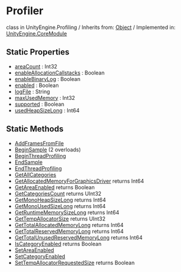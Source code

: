 # Profiler
class in UnityEngine.Profiling
 / Inherits from: <a href="https://docs.unity3d.com/6000.2/Documentation/ScriptReference/Object.html">Object</a> / Implemented in: <a href="https://docs.unity3d.com/6000.2/Documentation/ScriptReference/UnityEngine.CoreModule.html">UnityEngine.CoreModule</a>

## Static Properties
- <a href="https://docs.unity3d.com/6000.2/Documentation/ScriptReference/Profiler-areaCount.html">areaCount</a> : Int32
- <a href="https://docs.unity3d.com/6000.2/Documentation/ScriptReference/Profiler-enableAllocationCallstacks.html">enableAllocationCallstacks</a> : Boolean
- <a href="https://docs.unity3d.com/6000.2/Documentation/ScriptReference/Profiler-enableBinaryLog.html">enableBinaryLog</a> : Boolean
- <a href="https://docs.unity3d.com/6000.2/Documentation/ScriptReference/Profiler-enabled.html">enabled</a> : Boolean
- <a href="https://docs.unity3d.com/6000.2/Documentation/ScriptReference/Profiler-logFile.html">logFile</a> : String
- <a href="https://docs.unity3d.com/6000.2/Documentation/ScriptReference/Profiler-maxUsedMemory.html">maxUsedMemory</a> : Int32
- <a href="https://docs.unity3d.com/6000.2/Documentation/ScriptReference/Profiler-supported.html">supported</a> : Boolean
- <a href="https://docs.unity3d.com/6000.2/Documentation/ScriptReference/Profiler-usedHeapSizeLong.html">usedHeapSizeLong</a> : Int64

## Static Methods
- <a href="https://docs.unity3d.com/6000.2/Documentation/ScriptReference/Profiler.AddFramesFromFile.html">AddFramesFromFile</a>
- <a href="https://docs.unity3d.com/6000.2/Documentation/ScriptReference/Profiler.BeginSample.html">BeginSample</a> (2 overloads)
- <a href="https://docs.unity3d.com/6000.2/Documentation/ScriptReference/Profiler.BeginThreadProfiling.html">BeginThreadProfiling</a>
- <a href="https://docs.unity3d.com/6000.2/Documentation/ScriptReference/Profiler.EndSample.html">EndSample</a>
- <a href="https://docs.unity3d.com/6000.2/Documentation/ScriptReference/Profiler.EndThreadProfiling.html">EndThreadProfiling</a>
- <a href="https://docs.unity3d.com/6000.2/Documentation/ScriptReference/Profiler.GetAllCategories.html">GetAllCategories</a>
- <a href="https://docs.unity3d.com/6000.2/Documentation/ScriptReference/Profiler.GetAllocatedMemoryForGraphicsDriver.html">GetAllocatedMemoryForGraphicsDriver</a> returns Int64
- <a href="https://docs.unity3d.com/6000.2/Documentation/ScriptReference/Profiler.GetAreaEnabled.html">GetAreaEnabled</a> returns Boolean
- <a href="https://docs.unity3d.com/6000.2/Documentation/ScriptReference/Profiler.GetCategoriesCount.html">GetCategoriesCount</a> returns UInt32
- <a href="https://docs.unity3d.com/6000.2/Documentation/ScriptReference/Profiler.GetMonoHeapSizeLong.html">GetMonoHeapSizeLong</a> returns Int64
- <a href="https://docs.unity3d.com/6000.2/Documentation/ScriptReference/Profiler.GetMonoUsedSizeLong.html">GetMonoUsedSizeLong</a> returns Int64
- <a href="https://docs.unity3d.com/6000.2/Documentation/ScriptReference/Profiler.GetRuntimeMemorySizeLong.html">GetRuntimeMemorySizeLong</a> returns Int64
- <a href="https://docs.unity3d.com/6000.2/Documentation/ScriptReference/Profiler.GetTempAllocatorSize.html">GetTempAllocatorSize</a> returns UInt32
- <a href="https://docs.unity3d.com/6000.2/Documentation/ScriptReference/Profiler.GetTotalAllocatedMemoryLong.html">GetTotalAllocatedMemoryLong</a> returns Int64
- <a href="https://docs.unity3d.com/6000.2/Documentation/ScriptReference/Profiler.GetTotalReservedMemoryLong.html">GetTotalReservedMemoryLong</a> returns Int64
- <a href="https://docs.unity3d.com/6000.2/Documentation/ScriptReference/Profiler.GetTotalUnusedReservedMemoryLong.html">GetTotalUnusedReservedMemoryLong</a> returns Int64
- <a href="https://docs.unity3d.com/6000.2/Documentation/ScriptReference/Profiler.IsCategoryEnabled.html">IsCategoryEnabled</a> returns Boolean
- <a href="https://docs.unity3d.com/6000.2/Documentation/ScriptReference/Profiler.SetAreaEnabled.html">SetAreaEnabled</a>
- <a href="https://docs.unity3d.com/6000.2/Documentation/ScriptReference/Profiler.SetCategoryEnabled.html">SetCategoryEnabled</a>
- <a href="https://docs.unity3d.com/6000.2/Documentation/ScriptReference/Profiler.SetTempAllocatorRequestedSize.html">SetTempAllocatorRequestedSize</a> returns Boolean

